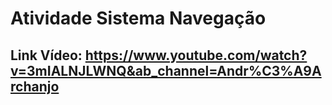 # Atividade Sistema Navegação
## Link Vídeo: https://www.youtube.com/watch?v=3mIALNJLWNQ&ab_channel=Andr%C3%A9Archanjo
